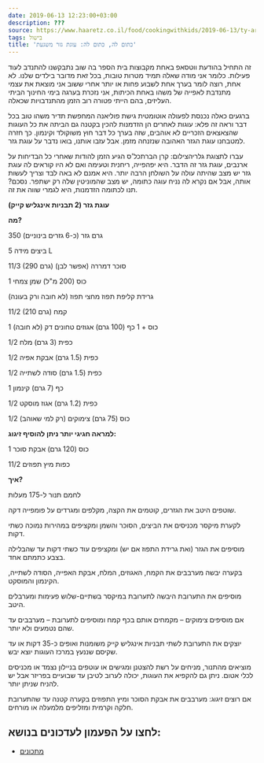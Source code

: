 ```yaml
---
date: 2019-06-13 12:23:00+03:00
description: ???
source: https://www.haaretz.co.il/food/cookingwithkids/2019-06-13/ty-article/0000017f-f8cf-ddde-abff-fcefada00000
tags: בישול
title: 'כתום לה, כתום לה: עוגת גזר משגעת'
---
```


זה התחיל בהודעת ווטסאפ באחת מקבוצות בית הספר בה שוב נתבקשנו להתנדב לעוד פעילות. כלומר אני מודה שאלה תמיד מטרות טובות, בכל זאת מדובר בילדים שלנו. לא אחת, רוצה לומר בערך אחת לשבוע פחות או יותר אחרי ששוב אני מוצאת את עצמי מתנדבת לאפייה של משהו באחת הכיתות, אני נזכרת בערגה בימי החינוך הביתי העליזים, בהם הייתי פטורה רוב הזמן מהתנדבויות שכאלה.

ברגעים כאלה נכנסת לפעולה אוטומטית גישת פוליאנה המחפשת תדיר משהו טוב בכל דבר וראה זה פלא: עוגות לאחרים הן הזדמנות להכין בקטנה גם הביתה את כל העוגות שהצאצאים הזכריים לא אוהבים, שזה בערך כל דבר חוץ משוקולד וקינמון. כך חזרה למטבחנו עוגת הגזר האהובה שנזנחה מזמן. אבל עזבו אותנו, בואו נדבר על עוגת גזר.

 עברו לתצוגת גלריהצילום: קרן הברתכל'ס הגיע הזמן להודות שאחרי כל הבדיחות על ארנבים, עוגת גזר זה הדבר. היא יפהפייה, ריחנית וטעימה ואם לא היו קוראים לה עוגת גזר יש מצב שהיתה עולה על השולחן הרבה יותר. היא אמנם לא באה לבד וצריך לעשות אותה, אבל אם נקרא לה נניח עוגה כתומה, יש מצב שהמוניטין שלה רק ישתפר. נסכם? תנו לכתומה הזדמנות, היא לגמרי שווה את זה.

**עוגת גזר (2 תבניות אינגליש קייק)**

**מה?**

350 גרם גזר (כ-6 גזרים בינוניים)

5 ביצים מידה L

11/3 (290 גרם) סוכר דמררה (אפשר לבן)

1 כוס (200 מ"ל) שמן צמחי

גרידת קליפת תפוז מחצי תפוז (לא חובה ורק בעונה)

11/2 (210 גרם) קמח

1 כוס + 1 כף (100 גרם) אגוזים טחונים דק (לא חובה)

1/2 כפית (3 גרם) מלח

1/2 כפית (1.5 גרם) אבקת אפיה

1/2 כפית (1.5 גרם) סודה לשתייה

1 כף (7 גרם) קינמון

1/2 כפית (1.2 גרם) אגוז מוסקט

1/2 כוס (75 גרם) צימוקים (רק למי שאוהב)

**למראה חגיגי יותר ניתן להוסיף זיגוג:**

1 כוס (120 גרם) אבקת סוכר

11/2 כפות מיץ תפוזים

**איך?**

לחמם תנור ל-175 מעלות

שוטפים היטב את הגזרים, קוטמים את הקצה, מקלפים ומגרדים על פומפייה דקה.

לקערת מיקסר מכניסים את הביצים, הסוכר והשמן ומקציפים במהירות נמוכה כשתי דקות.

מוסיפים את הגזר (ואת גרידת התפוז אם יש) ומקציפים עוד כשתי דקות עד שהבלילה בצבע כתמתם אחד.

בקערה יבשה מערבבים את הקמח, האגוזים, המלח, אבקת האפייה, הסודה לשתייה, הקינמון והמוסקט.

מוסיפים את התערובת היבשה לתערובת במיקסר בשתיים-שלוש פעימות ומערבלים היטב.

אם מוסיפים צימוקים – מקמחים אותם בכף קמח ומוסיפים לתערובת – מערבבים עד שהם נטמעים ולא יותר.

יוצקים את התערובת לשתי תבניות אינגליש קייק משומנות ואופים כ-35 דקות או עד שקיסם שננעץ במרכז העוגות יוצא יבש.

מוציאים מהתנור, מניחים על רשת להצטנן ומגישים או עוטפים בניילון נצמד או מכניסים לכלי אטום. ניתן גם להקפיא את העוגות, יכולה לערוב לטיבן עד שבועיים בפריזר אבל יש להניח שניתן יותר.

אם רוצים זיגוג: מערבבים את אבקת הסוכר ומיץ התפוזים בקערה קטנה עד שהתערובת חלקה וקרמית ומזליפים מלמעלה או מורחים.

לחצו על הפעמון לעדכונים בנושא:
------------------------------

* [מתכונים](/ty-tag/recipes-0000017f-da28-dea8-a77f-de6a4ba50000)
